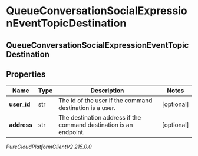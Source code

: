 # QueueConversationSocialExpressionEventTopicDestination

## QueueConversationSocialExpressionEventTopicDestination

## Properties

|Name | Type | Description | Notes|
|------------ | ------------- | ------------- | -------------|
| **user_id** | str | The id of the user if the command destination is a user. | [optional] |
| **address** | str | The destination address if the command destination is an endpoint. | [optional] |



_PureCloudPlatformClientV2 215.0.0_
